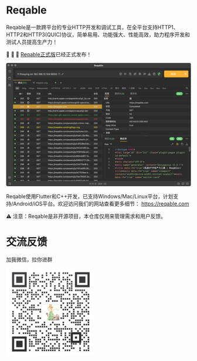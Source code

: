 # Reqable

Reqable是一款跨平台的专业HTTP开发和调试工具，在全平台支持HTTP1、HTTP2和HTTP3(QUIC)协议，简单易用、功能强大、性能高效，助力程序开发和测试人员提高生产力！

 🎉 🎉 🎉 [Reqable正式版](http://reqable.com/)已经正式发布！

![](/arts/screenshot.png)

Reqable使用Flutter和C++开发，已支持Windows/Mac/Linux平台，计划支持/Android/iOS平台。欢迎访问我们的网站查看更多细节：
https://reqable.com

⚠️ 注意：Reqable是非开源项目，本仓库仅用来管理需求和用户反馈。

# 交流反馈

加我微信，拉你进群

<img src="/arts/wechat.png" alt="微信二维码" width="240" height="240" />
